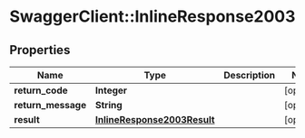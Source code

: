 # SwaggerClient::InlineResponse2003

## Properties
Name | Type | Description | Notes
------------ | ------------- | ------------- | -------------
**return_code** | **Integer** |  | [optional] 
**return_message** | **String** |  | [optional] 
**result** | [**InlineResponse2003Result**](InlineResponse2003Result.md) |  | [optional] 


